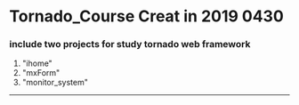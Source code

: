 # Tornado_Course Creat in 2019 0430

### include two projects for study tornado web framework
1. "ihome" 
2. "mxForm" 
3. "monitor_system"
------
